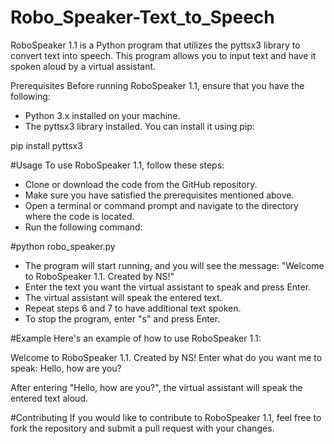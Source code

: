 # Robo_Speaker-Text_to_Speech
RoboSpeaker 1.1 is a Python program that utilizes the pyttsx3 library to convert text into speech. 
This program allows you to input text and have it spoken aloud by a virtual assistant.

Prerequisites Before running RoboSpeaker 1.1, ensure that you have the following:

* Python 3.x installed on your machine.
* The pyttsx3 library installed. You can install it using pip:

pip install pyttsx3

#Usage To use RoboSpeaker 1.1, follow these steps:

* Clone or download the code from the GitHub repository.
* Make sure you have satisfied the prerequisites mentioned above.
* Open a terminal or command prompt and navigate to the directory where the code is located.
* Run the following command:


#python robo_speaker.py

* The program will start running, and you will see the message: "Welcome to RoboSpeaker 1.1. Created by NS!"
* Enter the text you want the virtual assistant to speak and press Enter.
* The virtual assistant will speak the entered text.
* Repeat steps 6 and 7 to have additional text spoken.
* To stop the program, enter "s" and press Enter.

#Example Here's an example of how to use RoboSpeaker 1.1:

Welcome to RoboSpeaker 1.1. Created by NS! Enter what do you want me to speak: Hello, how are you?

After entering "Hello, how are you?", the virtual assistant will speak the entered text aloud.

#Contributing If you would like to contribute to RoboSpeaker 1.1, feel free to fork the repository and submit a pull request with your changes.
